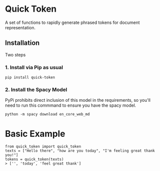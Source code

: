 # Quick Token

A set of functions to rapidly generate phrased tokens for document representation.

## Installation
Two steps

### 1. Install via Pip as usual
```
pip install quick-token

```
### 2. Install the Spacy Model
PyPi prohibits direct inclusion of this model in the requirements, so you'll need to run this commmand to ensure you have the spacy model.

```
python -m spacy download en_core_web_md

```
# Basic Example
```
from quick_token import quick_token
texts = ["Hello there", "how are you today", "I'm feeling great thank you!"]
tokens = quick_token(texts)
> ['', 'today', 'feel great thank']
```
